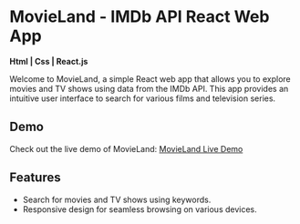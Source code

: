# MovieLand - IMDb API React Web App

**Html | Css | React.js**

Welcome to MovieLand, a simple React web app that allows you to explore movies and TV shows using data from the IMDb API. This app provides an intuitive user interface to search for various films and television series.

## Demo

Check out the live demo of MovieLand: [MovieLand Live Demo](https://devpedrofurquim.github.io/movieland)

## Features

- Search for movies and TV shows using keywords.
- Responsive design for seamless browsing on various devices.